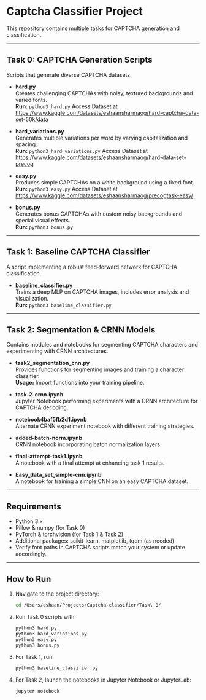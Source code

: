 # Captcha Classifier Project

This repository contains multiple tasks for CAPTCHA generation and classification.

---

## Task 0: CAPTCHA Generation Scripts
Scripts that generate diverse CAPTCHA datasets.

- **hard.py**  
  Creates challenging CAPTCHAs with noisy, textured backgrounds and varied fonts.  
  **Run:** `python3 hard.py`
   Access Dataset at https://www.kaggle.com/datasets/eshaansharmaog/hard-captcha-data-set-50k/data

- **hard_variations.py**  
  Generates multiple variations per word by varying capitalization and spacing.  
  **Run:** `python3 hard_variations.py`
Access Dataset at https://www.kaggle.com/datasets/eshaansharmaog/hard-data-set-precog
- **easy.py**  
  Produces simple CAPTCHAs on a white background using a fixed font.  
  **Run:** `python3 easy.py`
  Access Dataset at https://www.kaggle.com/datasets/eshaansharmaog/precogtask-easy/

- **bonus.py**  
  Generates bonus CAPTCHAs with custom noisy backgrounds and special visual effects.  
  **Run:** `python3 bonus.py`

---

## Task 1: Baseline CAPTCHA Classifier
A script implementing a robust feed-forward network for CAPTCHA classification.

- **baseline_classifier.py**  
  Trains a deep MLP on CAPTCHA images, includes error analysis and visualization.  
  **Run:** `python3 baseline_classifier.py`

---

## Task 2: Segmentation & CRNN Models
Contains modules and notebooks for segmenting CAPTCHA characters and experimenting with CRNN architectures.

- **task2_segmentation_cnn.py**  
  Provides functions for segmenting images and training a character classifier.  
  **Usage:** Import functions into your training pipeline.

- **task-2-crnn.ipynb**  
  Jupyter Notebook performing experiments with a CRNN architecture for CAPTCHA decoding.

- **notebook4baf5fb2d1.ipynb**  
  Alternate CRNN experiment notebook with different training strategies.

- **added-batch-norm.ipynb**  
  CRNN notebook incorporating batch normalization layers.

- **final-attempt-task1.ipynb**  
  A notebook with a final attempt at enhancing task 1 results.

- **Easy_data_set_simple-cnn.ipynb**  
  A notebook for training a simple CNN on an easy CAPTCHA dataset.

---

## Requirements
- Python 3.x
- Pillow & numpy (for Task 0)
- PyTorch & torchvision (for Task 1 & Task 2)
- Additional packages: scikit-learn, matplotlib, tqdm (as needed)
- Verify font paths in CAPTCHA scripts match your system or update accordingly.

---

## How to Run
1. Navigate to the project directory:
   ```bash
   cd /Users/eshaan/Projects/Captcha-classifier/Task\ 0/
   ```
2. Run Task 0 scripts with:
   ```bash
   python3 hard.py
   python3 hard_variations.py
   python3 easy.py
   python3 bonus.py
   ```
3. For Task 1, run:
   ```bash
   python3 baseline_classifier.py
   ```
4. For Task 2, launch the notebooks in Jupyter Notebook or JupyterLab:
   ```bash
   jupyter notebook
   ```

